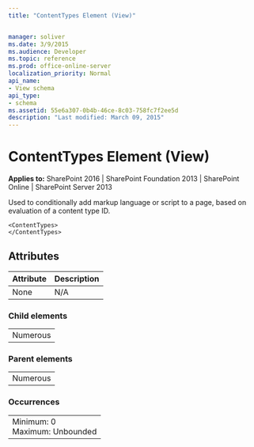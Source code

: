 ```yaml
---
title: "ContentTypes Element (View)"


manager: soliver
ms.date: 3/9/2015
ms.audience: Developer
ms.topic: reference
ms.prod: office-online-server
localization_priority: Normal
api_name:
- View schema
api_type:
- schema
ms.assetid: 55e6a307-0b4b-46ce-8c03-758fc7f2ee5d
description: "Last modified: March 09, 2015"
---
```


# ContentTypes Element (View)

 
  
 **Applies to:** SharePoint 2016 | SharePoint Foundation 2013 | SharePoint Online | SharePoint Server 2013
  
Used to conditionally add markup language or script to a page, based on evaluation of a content type ID.
  
```
<ContentTypes>
</ContentTypes>
```

## Attributes

|**Attribute**|**Description**|
|:-----|:-----|
|None  <br/> |N/A  <br/> |
   
### Child elements

||
|:-----|
|Numerous |
   
### Parent elements

||
|:-----|
|Numerous |
   
### Occurrences

||
|:-----|
|Minimum: 0  <br/> Maximum: Unbounded  <br/> |
   

